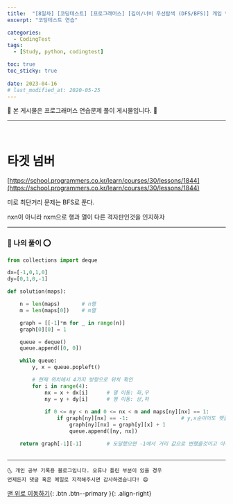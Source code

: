 ```yaml
---
title:  "[8일차] [코딩테스트] [프로그래머스] [깊이/너비 우선탐색 (DFS/BFS)] 게임 맵 최단거리" 
excerpt: "코딩테스트 연습"

categories:
  - CodingTest
tags:
  - [Study, python, codingtest]

toc: true
toc_sticky: true
 
date: 2023-04-16
# last_modified_at: 2020-05-25
---
```


🎀 본 게시물은 프로그래머스 연습문제 풀이 게시물입니다. 🎀 

---
<br>

# 타겟 넘버

[https://school.programmers.co.kr/learn/courses/30/lessons/1844](https://school.programmers.co.kr/learn/courses/30/lessons/1844)

미로 최단거리 문제는 BFS로 푼다.

nxn이 아니라 nxm으로 행과 열이 다른 격자판인것을 인지하자 

---

### 🚀 나의 풀이 ⭕

```python
from collections import deque

dx=[-1,0,1,0]
dy=[0,1,0,-1]

def solution(maps):

    n = len(maps)       # n행
    m = len(maps[0])    # m열

    graph = [[-1]*m for _ in range(n)]
    graph[0][0] = 1

    queue = deque()
    queue.append([0, 0])

    while queue:
        y, x = queue.popleft()

        # 현재 위치에서 4가지 방향으로 위치 확인
        for i in range(4):
            nx = x + dx[i]      # 열 이동: 좌,우
            ny = y + dy[i]      # 행 이동: 상,하
            
            if 0 <= ny < n and 0 <= nx < m and maps[ny][nx] == 1:
                if graph[ny][nx] == -1:                 # y,x순이어도 헷갈리지말자
                    graph[ny][nx] = graph[y][x] + 1
                    queue.append([ny, nx])

    return graph[-1][-1]        # 도달했으면 -1에서 거리 값으로 변했을것이고 아니면 그대로 -1을 출력할 것이다.
    
```


***
    🌜 개인 공부 기록용 블로그입니다. 오류나 틀린 부분이 있을 경우 
    언제든지 댓글 혹은 메일로 지적해주시면 감사하겠습니다! 😄

[맨 위로 이동하기](#){: .btn .btn--primary }{: .align-right}